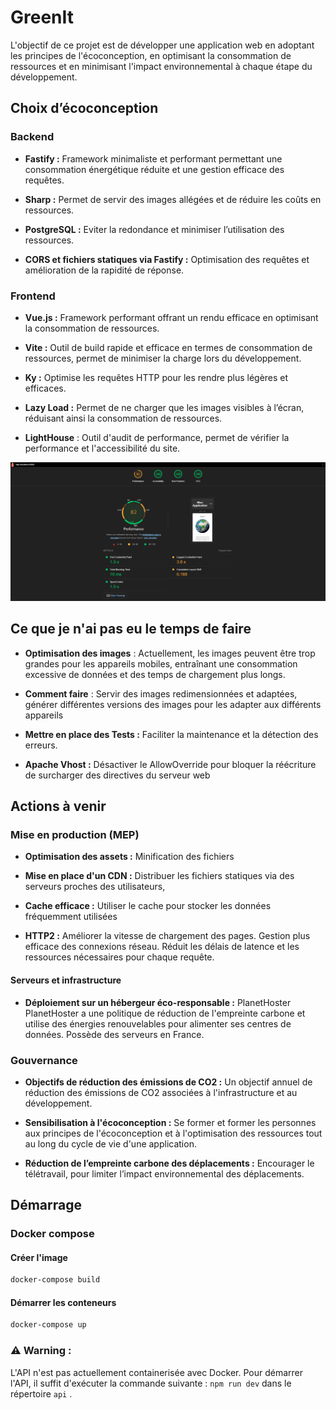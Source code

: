 # GreenIt
L'objectif de ce projet est de développer une application web en adoptant les principes de l'écoconception, en optimisant la consommation de ressources et en minimisant l'impact environnemental à chaque étape du développement.
## Choix d’écoconception

### Backend
- **Fastify :** Framework minimaliste et performant permettant une consommation énergétique réduite et une gestion efficace des requêtes.

- **Sharp :** Permet de servir des images allégées et de réduire les coûts en ressources.

- **PostgreSQL :** Eviter la redondance et minimiser l’utilisation des ressources.

- **CORS et fichiers statiques via Fastify :** Optimisation des requêtes et amélioration de la rapidité de réponse.

### Frontend

- **Vue.js :** Framework performant offrant un rendu efficace en optimisant la consommation de ressources.

- **Vite :** Outil de build rapide et efficace en termes de consommation de ressources, permet de minimiser la charge lors du développement.

- **Ky :** Optimise les requêtes HTTP pour les rendre plus légères et efficaces.

- **Lazy Load :** Permet de ne charger que les images visibles à l’écran, réduisant ainsi la consommation de ressources.

- **LightHouse** : Outil d'audit de performance, permet de vérifier la performance et l'accessibilité du site.

![Image du lightouse du projet](./lighthouse.png)

## Ce que je n'ai pas eu le temps de faire
- **Optimisation des images** : 
Actuellement, les images peuvent être trop grandes pour les appareils mobiles, entraînant une consommation excessive de données et des temps de chargement plus longs.

- **Comment faire** : Servir des images redimensionnées et adaptées, générer différentes versions des images pour les adapter aux différents appareils

- **Mettre en place des Tests :** Faciliter la maintenance et la détection des erreurs.

- **Apache Vhost :**  Désactiver le AllowOverride pour bloquer la réécriture
de surcharger des directives du serveur web

## Actions à venir

### Mise en production (MEP)
- **Optimisation des assets :**  Minification des fichiers  

- **Mise en place d'un CDN :** Distribuer les fichiers statiques via des serveurs proches des utilisateurs,

- **Cache efficace :** Utiliser le cache pour stocker les données fréquemment utilisées

- **HTTP2 :** Améliorer la vitesse de chargement des pages. Gestion plus efficace des connexions réseau. Réduit les délais de latence et les ressources nécessaires pour chaque requête.

#### Serveurs et infrastructure 
- **Déploiement sur un hébergeur éco-responsable :** PlanetHoster
PlanetHoster a une politique de réduction de l'empreinte carbone et utilise des énergies renouvelables pour alimenter ses centres de données. Possède des serveurs en France. 

### Gouvernance
- **Objectifs de réduction des émissions de CO2 :** 
 Un objectif annuel de réduction des émissions de CO2 associées à l'infrastructure et au développement.

- **Sensibilisation à l'écoconception :**
  Se former et former les personnes aux principes de l'écoconception et à l'optimisation des ressources tout au long du cycle de vie d'une application. 


- **Réduction de l’empreinte carbone des déplacements :**
  Encourager le télétravail, pour limiter l’impact environnemental des déplacements.



## Démarrage

### Docker compose
#### Créer l'image
```bash
docker-compose build
```
#### Démarrer les conteneurs
```bash
docker-compose up
```
### ⚠️ **Warning :**
L'API n'est pas actuellement containerisée avec Docker. Pour démarrer l'API, il suffit d'exécuter la commande suivante : `npm run dev` dans le répertoire `api` .


